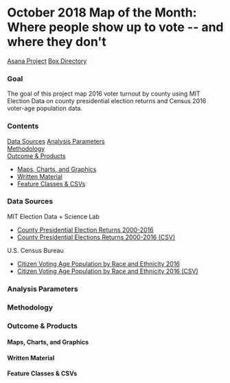 # October 2018 Map of the Month: Where people show up to vote -- and where they don't 

[Asana Project]()
[Box Directory](https://mtcdrive.box.com/s/kb8e6uok4usxl4q6gh5ovktlm52gls68) 

### Goal
The goal of this project map 2016 voter turnout by county using MIT Election Data on county presidential election returns and Census 2016 voter-age population data. 

### Contents 

[Data Sources](#data-sources)
[Analysis Parameters](#analysis-parameters)  
[Methodology](#methodology)  
[Outcome & Products](#outcome--products)
  - [Maps, Charts, and Graphics](#maps-charts-and-graphics)
  - [Written Material](#written-material)
  - [Feature Classes & CSVs](#feature-classes--csvs)

### Data Sources

MIT Election Data + Science Lab
- [County Presidential Election Returns 2000-2016](https://dataverse.harvard.edu/dataset.xhtml?persistentId=doi:10.7910/DVN/VOQCHQ)
- [County Presidential Elections Returns 2000-2016 (CSV)](Data/countypres_2000-2016.csv) 

U.S. Census Bureau
- [Citizen Voting Age Population by Race and Ethnicity 2016](https://www.census.gov/programs-surveys/decennial-census/about/voting-rights/cvap.2016.html)
- [Citizen Voting Age Population by Race and Ethnicity 2016 (CSV)](Data/CVAP_County_ACS_2010_2014_ACS_2016popest.csv)

### Analysis Parameters

### Methodology

### Outcome & Products 

#### Maps, Charts, and Graphics 

#### Written Material 

#### Feature Classes & CSVs 